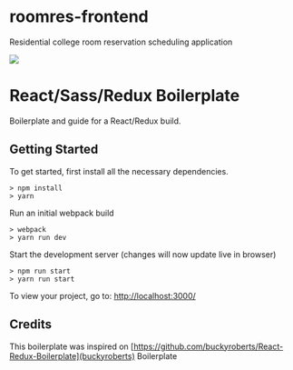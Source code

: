 
# roomres-frontend
Residential college room reservation scheduling application

![](http://i.imgur.com/DUiL9yn.png)

# React/Sass/Redux Boilerplate

Boilerplate and guide for a React/Redux build.

## Getting Started

To get started, first install all the necessary dependencies.
```
> npm install
> yarn
```

Run an initial webpack build
```
> webpack
> yarn run dev
```

Start the development server (changes will now update live in browser)
```
> npm run start
> yarn run start
```

To view your project, go to: [http://localhost:3000/](http://localhost:3000/)

## Credits
This boilerplate was inspired on [https://github.com/buckyroberts/React-Redux-Boilerplate](buckyroberts) Boilerplate
